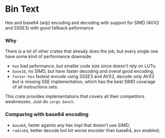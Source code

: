 Bin Text
=========

Hex and base64 (wip) encoding and decoding with support for SIMD (AVX2 and
SSSE3) with good fallback peformance

### Why 

There is a lot of other crates that already does the job, but every single one
have some kind of performance downside:

* `hex` bad peformance, but smaller code size since doesn't rely on LUTs;
* `base16`, no SIMD, but have faster decoding and overal good encoding;
* `faster-hex` fastest encode using SSSE3 and AVX2, decode only AVX2 but is
missing SSE implementation, which has the best SIMD coverage of all
instructions sets.

This crate provides implementations that covers all their competitors weaknesses.
Just do `cargo bench`.

### Comparing with base64 encoding

* `base64`, faster againts any hex impl that doesn't use SIMD;
* `radix64`, better decode but bit worse encoder than base64, avx enabled;